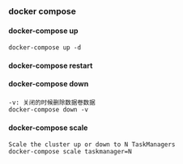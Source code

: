 ### docker compose

#### docker-compose up

```
docker-compose up -d

```

#### docker-compose restart

#### docker-compose down

```
-v: 关闭的时候删除数据卷数据
docker-compose down -v

```

#### docker-compose scale

```
Scale the cluster up or down to N TaskManagers
docker-compose scale taskmanager=N 
```
